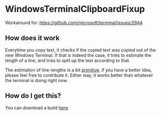 # WindowsTerminalClipboardFixup

Workaround for: https://github.com/microsoft/terminal/issues/2944

## How does it work

Everytime you copy text, it checks if the copied text was copied out of the new Windows Terminal.
If that is indeed the case, it tries to estimate the length of a line, and tries to split up the text according to that.

The estimation of line-lengths is a bit
[primitive](https://github.com/moritzuehling/WindowsTerminalClipboardFixup/blob/13973fe18ce291ea8908efe5da78d4dcae00424c/WindowsTerminalClipboardFixup/HiddenForm.cs#L133),
if you have a better idea, please feel free to contribute it. Either way, it works better than whatever the terminal is doing right now.

## How do I get this?

You can download a build [here](https://github.com/moritzuehling/WindowsTerminalClipboardFixup/releases). 
